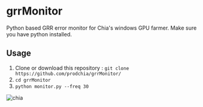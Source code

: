 # grrMonitor
Python based GRR error monitor for Chia's windows GPU farmer. Make sure you have python installed. 

## Usage
  1. Clone or download this repository : `git clone https://github.com/prodchia/grrMonitor/`
  2. `cd grrMonitor`
  3. `python monitor.py --freq 30`

![chia](https://github.com/prodchia/grrMonitor/assets/85683931/b1af84b0-a093-44e9-a0c9-0c9e69ce76c7)
